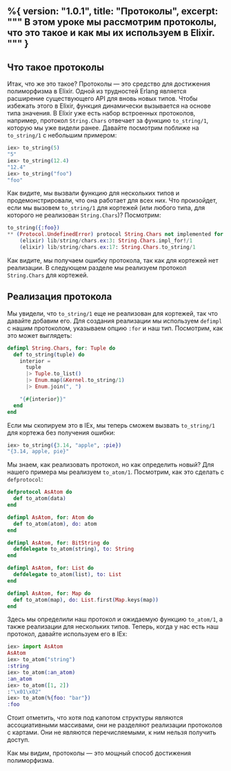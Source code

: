 %{
  version: "1.0.1",
  title: "Протоколы",
  excerpt: """
  В этом уроке мы рассмотрим протоколы, что это такое и как мы их используем в Elixir.
  """
}
---

## Что такое протоколы

Итак, что же это такое?
Протоколы — это средство для достижения полиморфизма в Elixir.
Одной из трудностей Erlang является расширение существующего API для вновь новых типов.
Чтобы избежать этого в Elixir, функция динамически вызывается на основе типа значения.
В Elixir уже есть набор встроенных протоколов, например, протокол `String.Chars` отвечает за функцию `to_string/1`, которую мы уже видели ранее.
Давайте посмотрим поближе на `to_string/1` с небольшим примером:

```elixir
iex> to_string(5)
"5"
iex> to_string(12.4)
"12.4"
iex> to_string("foo")
"foo"
```

Как видите, мы вызвали функцию для нескольких типов и продемонстрировали, что она работает для всех них.
Что произойдет, если мы вызовем `to_string/1` для кортежей (или любого типа, для которого не реализован `String.Chars`)?
Посмотрим:

```elixir
to_string({:foo})
** (Protocol.UndefinedError) protocol String.Chars not implemented for {:foo}
    (elixir) lib/string/chars.ex:3: String.Chars.impl_for!/1
    (elixir) lib/string/chars.ex:17: String.Chars.to_string/1
```

Как видите, мы получаем ошибку протокола, так как для кортежей нет реализации.
В следующем разделе мы реализуем протокол `String.Chars` для кортежей.

## Реализация протокола

Мы увидели, что `to_string/1` еще не реализован для кортежей, так что давайте добавим его.
Для создания реализации мы используем `defimpl` с нашим протоколом, указываем опцию `:for` и наш тип.
Посмотрим, как это может выглядеть:

```elixir
defimpl String.Chars, for: Tuple do
  def to_string(tuple) do
    interior =
      tuple
      |> Tuple.to_list()
      |> Enum.map(&Kernel.to_string/1)
      |> Enum.join(", ")

    "{#{interior}}"
  end
end
```

Если мы скопируем это в IEx, мы теперь сможем вызвать `to_string/1` для кортежа без получения ошибки:

```elixir
iex> to_string({3.14, "apple", :pie})
"{3.14, apple, pie}"
```

Мы знаем, как реализовать протокол, но как определить новый?
Для нашего примера мы реализуем `to_atom/1`.
Посмотрим, как это сделать с `defprotocol`:

```elixir
defprotocol AsAtom do
  def to_atom(data)
end

defimpl AsAtom, for: Atom do
  def to_atom(atom), do: atom
end

defimpl AsAtom, for: BitString do
  defdelegate to_atom(string), to: String
end

defimpl AsAtom, for: List do
  defdelegate to_atom(list), to: List
end

defimpl AsAtom, for: Map do
  def to_atom(map), do: List.first(Map.keys(map))
end
```

Здесь мы определили наш протокол и ожидаемую функцию `to_atom/1`, а также реализации для нескольких типов.
Теперь, когда у нас есть наш протокол, давайте используем его в IEx:

```elixir
iex> import AsAtom
AsAtom
iex> to_atom("string")
:string
iex> to_atom(:an_atom)
:an_atom
iex> to_atom([1, 2])
:"\x01\x02"
iex> to_atom(%{foo: "bar"})
:foo
```

Стоит отметить, что хотя под капотом структуры являются ассоциативными массивами, они не разделяют реализации протоколов с картами.
Они не являются перечисляемыми, к ним нельзя получить доступ.

Как мы видим, протоколы — это мощный способ достижения полиморфизма.
